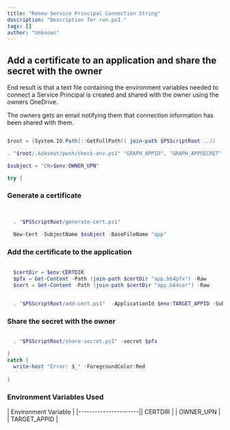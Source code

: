 ```yaml
---
title: "Renew Service Principal Connection String"
description: "Description for run.ps1."
tags: []
author: "Unknown"
---
```


## Add a certificate to an application and share the secret with the owner

End result is that a text file containing the environment variables needed to connect a 
Service Principal is created and shared with the owner using the owners OneDrive.

The owners gets an email notifying them that connection information has been shared with them.


```powershell

$root = [System.IO.Path]::GetFullPath(( join-path $PSScriptRoot ..)) 

. "$root/.koksmat/pwsh/check-env.ps1" "GRAPH_APPID", "GRAPH_APPSECRET", "GRAPH_APPDOMAIN", "OWNER_UPN", "TARGET_APPID"

$subject = "CN=$env:OWNER_UPN"

try {
```

### Generate a certificate


```powershell


  . "$PSScriptRoot/generate-cert.ps1" 

  New-Cert -SubjectName $subject -BaseFileName "app"
```

### Add the certificate to the application


```powershell
 
  $certDir = $env:CERTDIR 
  $pfx = Get-Content -Path (join-path $certDir "app.b64pfx") -Raw 
  $cert = Get-Content -Path (join-path $certDir "app.b64cer") -Raw 

  
  . "$PSScriptRoot/add-cert.ps1"  -ApplicationId $env:TARGET_APPID -Subject $subject  -certBase64 $cert
```

### Share the secret with the owner


```powershell

  . "$PSScriptRoot/share-secret.ps1" -secret $pfx 

}
catch {
  write-host "Error: $_" -ForegroundColor:Red
  
}
```

### Environment Variables Used

| Environment Variable |
|----------------------|| CERTDIR |
| OWNER_UPN |
| TARGET_APPID |


